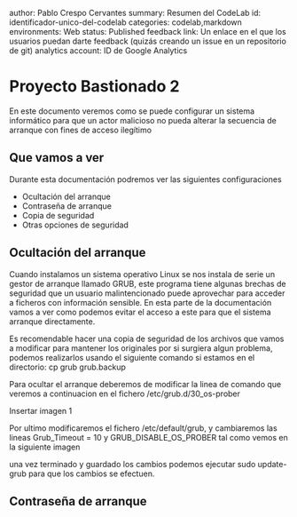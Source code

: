 author: Pablo Crespo Cervantes
summary: Resumen del CodeLab 
id: identificador-unico-del-codelab 
categories: codelab,markdown 
environments: Web 
status: Published 
feedback link: Un enlace en el que los usuarios puedan darte feedback (quizás creando un issue en un repositorio de git) 
analytics account: ID de Google Analytics 
 

# Proyecto Bastionado 2

En este documento veremos como se puede configurar un sistema informático para que un actor malicioso no pueda alterar la secuencia de arranque con fines de acceso ilegítimo

## Que vamos a ver

Durante esta documentación podremos ver las siguientes configuraciones

- Ocultación del arranque
- Contraseña de arranque
- Copia de seguridad
- Otras opciones de seguridad

## Ocultación del arranque

Cuando instalamos un sistema operativo Linux se nos instala de serie un gestor de arranque llamado GRUB, este programa tiene algunas brechas de seguridad que un usuario malintencionado puede aprovechar para acceder a ficheros con información sensible. En esta parte de la documentación vamos a ver como podemos evitar el acceso a este para que el sistema arranque directamente.

Es recomendable hacer una copia de seguridad de los archivos que vamos a modificar para mantener los originales por si surgiera algun problema, podemos realizarlos usando el siguiente comando si estamos en el directorio: cp grub grub.backup

Para ocultar el arranque deberemos de modificar la linea de comando que veremos a continuacion en el fichero /etc/grub.d/30_os-prober

Insertar imagen 1

Por ultimo modificaremos el fichero /etc/default/grub, y cambiaremos las lineas Grub_Timeout = 10 y  GRUB_DISABLE_OS_PROBER tal como vemos en la siguiente imagen


una vez terminado y guardado los cambios podemos ejecutar sudo update-grub para que los cambios se efectuen.

## Contraseña de arranque

